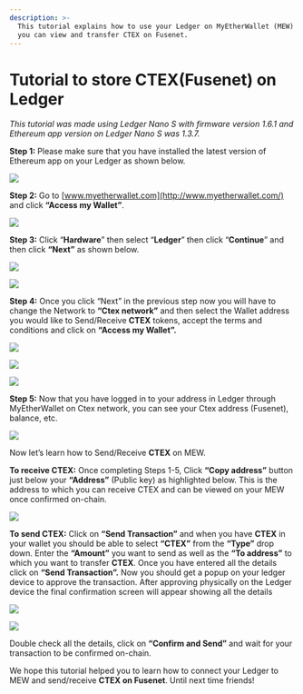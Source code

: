 ```yaml
---
description: >-
  This tutorial explains how to use your Ledger on MyEtherWallet (MEW) so that
  you can view and transfer CTEX on Fusenet.
---
```


# Tutorial to store CTEX\(Fusenet\) on Ledger



_This tutorial was made using Ledger Nano S with firmware version 1.6.1 and Ethereum app version on Ledger Nano S was 1.3.7._

**Step 1:** Please make sure that you have installed the latest version of Ethereum app on your Ledger as shown below.

![](../../.gitbook/assets/0%20%282%29.png)

**Step 2:** Go to [www.myetherwallet.com](http://www.myetherwallet.com/) and click **“Access my Wallet”**.

![](../../.gitbook/assets/1%20%285%29.png)

**Step 3:** Click “**Hardware**” then select “**Ledger**” then click “**Continue**” and then click **“Next”** as shown below.

![](../../.gitbook/assets/2%20%285%29.png)

![](../../.gitbook/assets/3%20%284%29.png)

**Step 4:** Once you click “Next” in the previous step now you will have to change the Network to **“Ctex network”** and then select the Wallet address you would like to Send/Receive **CTEX** tokens, accept the terms and conditions and click on **“Access my Wallet”.**

![](../../.gitbook/assets/4%20%285%29.png)

![](../../.gitbook/assets/5%20%283%29.png)

![](../../.gitbook/assets/6%20%284%29.png)

**Step 5:** Now that you have logged in to your address in Ledger through MyEtherWallet on Ctex network, you can see your Ctex address \(Fusenet\), balance, etc.

![](../../.gitbook/assets/7%20%283%29.png)

Now let’s learn how to Send/Receive **CTEX** on MEW.

**To receive CTEX:** Once completing Steps 1-5, Click **“Copy address”** button just below your **“Address”** \(Public key\) as highlighted below. This is the address to which you can receive CTEX and can be viewed on your MEW once confirmed on-chain.

![](../../.gitbook/assets/8%20%283%29.png)

**To send CTEX:** Click on **“Send Transaction”** and when you have **CTEX** in your wallet you should be able to select **“CTEX”** from the **“Type”** drop down. Enter the **“Amount”** you want to send as well as the **“To address”** to which you want to transfer **CTEX**. Once you have entered all the details click on **“Send Transaction”.** Now you should get a popup on your ledger device to approve the transaction. After approving physically on the Ledger device the final confirmation screen will appear showing all the details

![](../../.gitbook/assets/9%20%283%29.png)

![](../../.gitbook/assets/10%20%283%29.png)

Double check all the details, click on **“Confirm and Send”** and wait for your transaction to be confirmed on-chain.

We hope this tutorial helped you to learn how to connect your Ledger to MEW and send/receive **CTEX on Fusenet**. Until next time friends!

